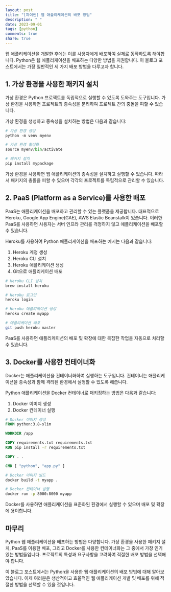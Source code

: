 ```yaml
---
layout: post
title: "[파이썬] 웹 애플리케이션의 배포 방법"
description: " "
date: 2023-09-01
tags: [python]
comments: true
share: true
---
```


웹 애플리케이션을 개발한 후에는 이를 사용자에게 배포하여 실제로 동작하도록 해야합니다. Python은 웹 애플리케이션을 배포하는 다양한 방법을 지원합니다. 이 블로그 포스트에서는 가장 일반적인 세 가지 배포 방법을 다루고자 합니다.

## 1. 가상 환경을 사용한 패키지 설치

가상 환경은 Python 프로젝트를 독립적으로 실행할 수 있도록 도와주는 도구입니다. 가상 환경을 사용하면 프로젝트의 종속성을 분리하여 프로젝트 간의 충돌을 피할 수 있습니다.

가상 환경을 생성하고 종속성을 설치하는 방법은 다음과 같습니다:

```python
# 가상 환경 생성
python -m venv myenv

# 가상 환경 활성화
source myenv/bin/activate

# 패키지 설치
pip install mypackage
```

가상 환경을 사용하면 웹 애플리케이션의 종속성을 설치하고 실행할 수 있습니다. 따라서 패키지의 충돌을 피할 수 있으며 각각의 프로젝트를 독립적으로 관리할 수 있습니다.

## 2. PaaS (Platform as a Service)를 사용한 배포

PaaS는 애플리케이션을 배포하고 관리할 수 있는 플랫폼을 제공합니다. 대표적으로 Heroku, Google App Engine(GAE), AWS Elastic Beanstalk이 있습니다. 이러한 PaaS를 사용하면 사용자는 서버 인프라 관리를 걱정하지 않고 애플리케이션을 배포할 수 있습니다.

Heroku를 사용하여 Python 애플리케이션을 배포하는 예시는 다음과 같습니다:

1. Heroku 계정 생성
2. Heroku CLI 설치
3. Heroku 애플리케이션 생성
4. Git으로 애플리케이션 배포

```bash
# Heroku CLI 설치
brew install heroku

# Heroku 로그인
heroku login

# Heroku 애플리케이션 생성
heroku create myapp

# 애플리케이션 배포
git push heroku master
```

PaaS를 사용하면 애플리케이션의 배포 및 확장에 대한 복잡한 작업을 자동으로 처리할 수 있습니다.

## 3. Docker를 사용한 컨테이너화

Docker는 애플리케이션을 컨테이너화하여 실행하는 도구입니다. 컨테이너는 애플리케이션을 종속성과 함께 격리된 환경에서 실행할 수 있도록 해줍니다.

Python 애플리케이션을 Docker 컨테이너로 패키징하는 방법은 다음과 같습니다:

1. Docker 이미지 생성
2. Docker 컨테이너 실행

```Dockerfile
# Docker 이미지 생성
FROM python:3.8-slim

WORKDIR /app

COPY requirements.txt requirements.txt
RUN pip install -r requirements.txt

COPY . .

CMD [ "python", "app.py" ]
```

```bash
# Docker 이미지 빌드
docker build -t myapp .

# Docker 컨테이너 실행
docker run -p 8000:8000 myapp
```

Docker를 사용하면 애플리케이션을 표준화된 환경에서 실행할 수 있으며 배포 및 확장에 용이합니다.

## 마무리

Python 웹 애플리케이션을 배포하는 방법은 다양합니다. 가상 환경을 사용한 패키지 설치, PaaS를 이용한 배포, 그리고 Docker를 사용한 컨테이너화는 그 중에서 가장 인기 있는 방법들입니다. 프로젝트의 특성과 요구사항을 고려하여 적절한 배포 방법을 선택해야 합니다.

이 블로그 포스트에서는 Python을 사용한 웹 애플리케이션의 배포 방법에 대해 알아보았습니다. 이제 여러분은 생산적이고 효율적인 웹 애플리케이션 개발 및 배포를 위해 적절한 방법을 선택할 수 있을 것입니다.